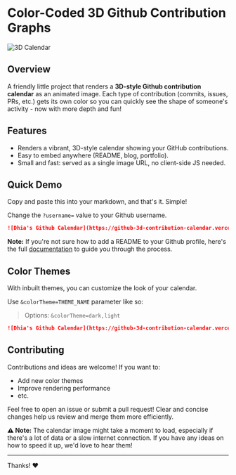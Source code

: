 # Color-Coded 3D Github Contribution Graphs

![3D Calendar](https://github-3d-contribution-calendar.vercel.app/api?username=swolchok)

## Overview
A friendly little project that renders a **3D-style Github contribution calendar** as an animated image.
Each type of contribution (commits, issues, PRs, etc.) gets its own color so you can quickly see the shape of someone's activity - now with more depth and fun!

## Features
- Renders a vibrant, 3D-style calendar showing your GitHub contributions.
- Easy to embed anywhere (README, blog, portfolio).
- Small and fast: served as a single image URL, no client-side JS needed.

## Quick Demo
Copy and paste this into your markdown, and that's it. Simple!

Change the `?username=` value to your Github username.

```md
![Dhia's Github Calendar](https://github-3d-contribution-calendar.vercel.app/api?username=dhia-sarraj)
```

**Note:** If you're not sure how to add a README to your Github profile, here's the full [documentation](https://docs.github.com/en/account-and-profile/how-tos/setting-up-and-managing-your-github-profile/customizing-your-profile/managing-your-profile-readme) to guide you through the process.

## Color Themes
With inbuilt themes, you can customize the look of your calendar.

Use `&colorTheme=THEME_NAME` parameter like so:

> Options: `&colorTheme=dark,light`

```md
![Dhia's Github Calendar](https://github-3d-contribution-calendar.vercel.app/api?username=dhia-sarraj&colorTheme=light)
```

## Contributing
Contributions and ideas are welcome! If you want to:
* Add new color themes
* Improve rendering performance
* etc.

Feel free to open an issue or submit a pull request! Clear and concise changes help us review and merge them more efficiently.

**⚠️ Note:** The calendar image might take a moment to load, especially if there's a lot of data or a slow internet connection. If you have any ideas on how to speed it up, we'd love to hear them!

---

Thanks! ❤️
